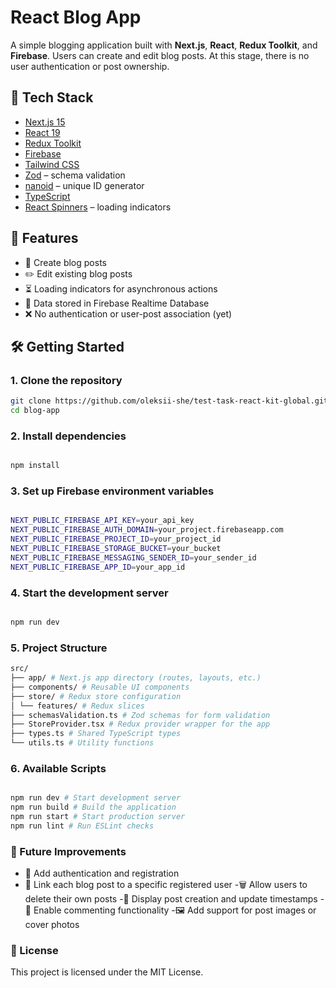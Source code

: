 # React Blog App

A simple blogging application built with **Next.js**, **React**, **Redux Toolkit**, and **Firebase**. Users can create and edit blog posts. At this stage, there is no user authentication or post ownership.

## 🧰 Tech Stack

- [Next.js 15](https://nextjs.org/)
- [React 19](https://reactjs.org/)
- [Redux Toolkit](https://redux-toolkit.js.org/)
- [Firebase](https://firebase.google.com/)
- [Tailwind CSS](https://tailwindcss.com/)
- [Zod](https://zod.dev/) – schema validation
- [nanoid](https://github.com/ai/nanoid) – unique ID generator
- [TypeScript](https://www.typescriptlang.org/)
- [React Spinners](https://www.davidhu.io/react-spinners/) – loading indicators

## 🚀 Features

- 📄 Create blog posts
- ✏️ Edit existing blog posts
- ⏳ Loading indicators for asynchronous actions
- 💾 Data stored in Firebase Realtime Database
- ❌ No authentication or user-post association (yet)

## 🛠️ Getting Started

### 1. Clone the repository

```bash
git clone https://github.com/oleksii-she/test-task-react-kit-global.git
cd blog-app
```

### 2. Install dependencies

```bash

npm install
```

### 3. Set up Firebase environment variables

```bash

NEXT_PUBLIC_FIREBASE_API_KEY=your_api_key
NEXT_PUBLIC_FIREBASE_AUTH_DOMAIN=your_project.firebaseapp.com
NEXT_PUBLIC_FIREBASE_PROJECT_ID=your_project_id
NEXT_PUBLIC_FIREBASE_STORAGE_BUCKET=your_bucket
NEXT_PUBLIC_FIREBASE_MESSAGING_SENDER_ID=your_sender_id
NEXT_PUBLIC_FIREBASE_APP_ID=your_app_id
```

### 4. Start the development server

```bash

npm run dev
```

### 5. Project Structure

```bash
src/
├── app/ # Next.js app directory (routes, layouts, etc.)
├── components/ # Reusable UI components
├── store/ # Redux store configuration
│ └── features/ # Redux slices
├── schemasValidation.ts # Zod schemas for form validation
├── StoreProvider.tsx # Redux provider wrapper for the app
├── types.ts # Shared TypeScript types
└── utils.ts # Utility functions
```

### 6. Available Scripts

```bash

npm run dev # Start development server
npm run build # Build the application
npm run start # Start production server
npm run lint # Run ESLint checks
```

### 📌 Future Improvements

- 🔐 Add authentication and registration
- 👤 Link each blog post to a specific registered user
  -🗑️ Allow users to delete their own posts
  -📅 Display post creation and update timestamps
  -💬 Enable commenting functionality
  -🖼️ Add support for post images or cover photos

### 📄 License

This project is licensed under the MIT License.
